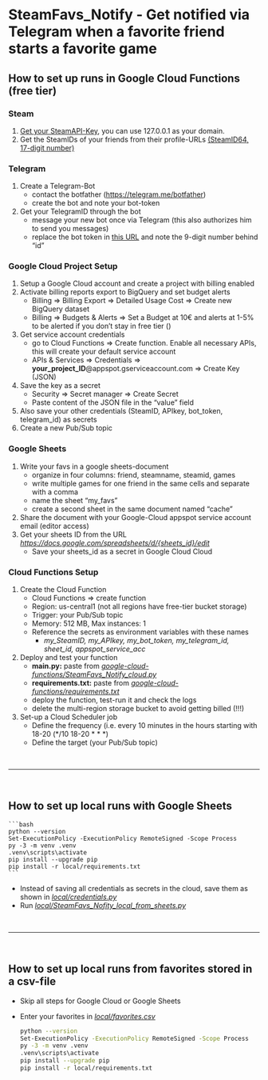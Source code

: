 # SteamFavs_Notify - Get notified via Telegram when a favorite friend starts a favorite game

## How to set up runs in Google Cloud Functions (free tier)
### Steam
1.	[Get your SteamAPI-Key](https://steamcommunity.com/dev/apikey), you can use 127.0.0.1 as your domain.
2.	Get the SteamIDs of your friends from their profile-URLs [(SteamID64, 17-digit number)](http://steamrep.com/)

### Telegram
1.	Create a Telegram-Bot
    - contact the botfather (https://telegram.me/botfather)
    -   create the bot and note your bot-token
2.	Get your TelegramID through the bot
    -    message your new bot once via Telegram (this also authorizes him to send you messages)
    -   replace the bot token in [this URL](https://api.telegram.org/bot{your_bot_token}/getupdates) and note the 9-digit number behind “id”


### Google Cloud Project Setup
1.	Setup a Google Cloud account and create a project with billing enabled
2.	Activate billing reports export to BigQuery and set budget alerts
    -   Billing => Billing Export => Detailed Usage Cost => Create new BigQuery dataset
    -   Billing => Budgets & Alerts => Set a Budget at 10€ and alerts at 1-5% to be alerted if you don’t stay in free tier ()
3.	Get service account credentials
    - go to Cloud Functions => Create function. Enable all necessary APIs, this will create your default service account
    -   APIs & Services => Credentials => **your_project_ID**@appspot.gserviceaccount.com => Create Key (JSON)
4.	Save the key as a secret
    - Security => Secret manager => Create Secret 
    - Paste content of the JSON file in the “value” field
5.	Also save your other credentials (SteamID, APIkey, bot_token, telegram_id) as secrets
6.	Create a new Pub/Sub topic


### Google Sheets
1.	Write your favs in a google sheets-document
    - organize in four columns: friend, steamname, steamid, games
    - write multiple games for one friend in the same cells and separate with a comma
    - name the sheet “my_favs”
    - create a second sheet in the same document named “cache”
2.	Share the document with your Google-Cloud appspot service account email (editor access)
3.	Get your sheets ID from the URL *https://docs.google.com/spreadsheets/d/{sheets_id}/edit*
    - Save your sheets_id as a secret in Google Cloud Cloud 


### Cloud Functions Setup
1.	Create the Cloud Function
    - Cloud Functions => create function
    - Region: us-central1 (not all regions have free-tier bucket storage)
    - Trigger: your Pub/Sub topic
    - Memory: 512 MB, Max instances: 1
    - Reference the secrets as environment variables with these names
        - *my_SteamID, my_APIkey, my_bot_token, my_telegram_id, sheet_id, appspot_service_acc*
2.	Deploy and test your function
    - **main.py:** paste from [*google-cloud-functions/SteamFavs_Notify_cloud.py*](https://github.com/ValleSoYeah/SteamFavs_Notify/blob/main/google-cloud-functions/SteamFavs_Notify_cloud.py)
    - **requirements.txt:** paste from [*google-cloud-functions/requirements.txt*](https://github.com/ValleSoYeah/SteamFavs_Notify/blob/main/google-cloud-functions/requirements.txt)
    - deploy the function, test-run it and check the logs
    - delete the multi-region storage bucket to avoid getting billed (!!!)
3.	Set-up a Cloud Scheduler job 
    - Define the frequency (i.e. every 10 minutes in the hours starting with 18-20 (*/10 18-20 * * *)
    - Define the target (your Pub/Sub topic)

&nbsp;

--- 

&nbsp;

## How to set up local runs with Google Sheets


    ```bash
    python --version
    Set-ExecutionPolicy -ExecutionPolicy RemoteSigned -Scope Process
    py -3 -m venv .venv
    .venv\scripts\activate
    pip install --upgrade pip
    pip install -r local/requirements.txt
    ```
- Instead of saving all credentials as secrets in the cloud, save them as shown in [*local/credentials.py*](https://github.com/ValleSoYeah/SteamFavs_Notify/blob/main/local/credentials.py)
- Run [*local/SteamFavs_Nofity_local_from_sheets.py*](https://github.com/ValleSoYeah/SteamFavs_Notify/blob/main/local/SteamFavs_Nofity_local_from_sheets.py)

&nbsp;

--- 

&nbsp;

## How to set up local runs from favorites stored in a csv-file
- Skip all steps for Google Cloud or Google Sheets
- Enter your favorites in [*local/favorites.csv*](https://github.com/ValleSoYeah/SteamFavs_Notify/blob/main/local/favorites.csv)


    ```bash
    python --version
    Set-ExecutionPolicy -ExecutionPolicy RemoteSigned -Scope Process
    py -3 -m venv .venv
    .venv\scripts\activate
    pip install --upgrade pip
    pip install -r local/requirements.txt
    ```


